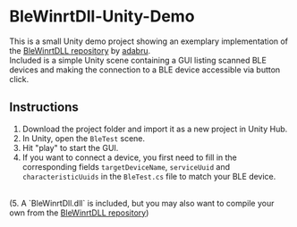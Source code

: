 # BleWinrtDll-Unity-Demo


This is a small Unity demo project showing an exemplary implementation of the <a href="https://github.com/adabru/BleWinrtDll">BleWinrtDLL repository</a> by <a href="https://github.com/adabru">adabru</a>.
<br>
Included is a simple Unity scene containing a GUI listing scanned BLE devices and making the connection to a BLE device accessible via button click. 
<br>
## Instructions
1. Download the project folder and import it as a new project in Unity Hub.
2. In Unity, open the `BleTest` scene.
3. Hit "play" to start the GUI.
4. If you want to connect a device, you first need to fill in the corresponding fields `targetDeviceName`, `serviceUuid` and `characteristicUuids` in the `BleTest.cs` file to match your BLE device.
<br>
(5. A `BleWinrtDll.dll` is included, but you may also want to compile your own from the <a href="https://github.com/adabru/BleWinrtDll">BleWinrtDLL repository</a>)
